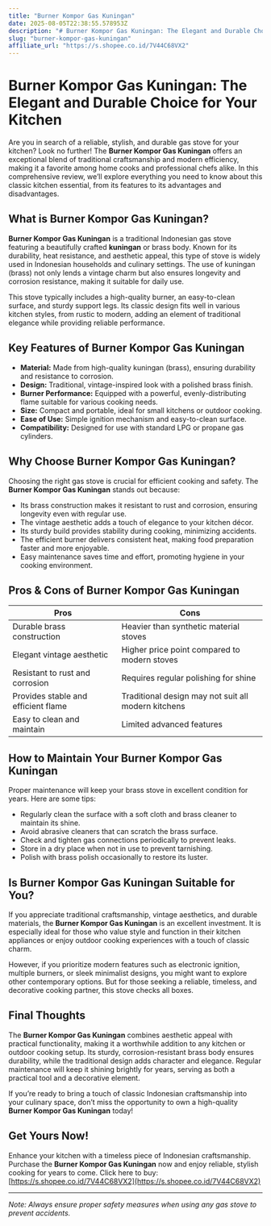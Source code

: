 ```yaml
---
title: "Burner Kompor Gas Kuningan"
date: 2025-08-05T22:38:55.578953Z
description: "# Burner Kompor Gas Kuningan: The Elegant and Durable Choice for Your Kitchen..."
slug: "burner-kompor-gas-kuningan"
affiliate_url: "https://s.shopee.co.id/7V44C68VX2"
---
```

# Burner Kompor Gas Kuningan: The Elegant and Durable Choice for Your Kitchen

Are you in search of a reliable, stylish, and durable gas stove for your kitchen? Look no further! The **Burner Kompor Gas Kuningan** offers an exceptional blend of traditional craftsmanship and modern efficiency, making it a favorite among home cooks and professional chefs alike. In this comprehensive review, we’ll explore everything you need to know about this classic kitchen essential, from its features to its advantages and disadvantages.

## What is Burner Kompor Gas Kuningan?

**Burner Kompor Gas Kuningan** is a traditional Indonesian gas stove featuring a beautifully crafted **kuningan** or brass body. Known for its durability, heat resistance, and aesthetic appeal, this type of stove is widely used in Indonesian households and culinary settings. The use of kuningan (brass) not only lends a vintage charm but also ensures longevity and corrosion resistance, making it suitable for daily use.

This stove typically includes a high-quality burner, an easy-to-clean surface, and sturdy support legs. Its classic design fits well in various kitchen styles, from rustic to modern, adding an element of traditional elegance while providing reliable performance.

## Key Features of Burner Kompor Gas Kuningan

- **Material:** Made from high-quality kuningan (brass), ensuring durability and resistance to corrosion.
- **Design:** Traditional, vintage-inspired look with a polished brass finish.
- **Burner Performance:** Equipped with a powerful, evenly-distributing flame suitable for various cooking needs.
- **Size:** Compact and portable, ideal for small kitchens or outdoor cooking.
- **Ease of Use:** Simple ignition mechanism and easy-to-clean surface.
- **Compatibility:** Designed for use with standard LPG or propane gas cylinders.

## Why Choose Burner Kompor Gas Kuningan?

Choosing the right gas stove is crucial for efficient cooking and safety. The **Burner Kompor Gas Kuningan** stands out because:

- Its brass construction makes it resistant to rust and corrosion, ensuring longevity even with regular use.
- The vintage aesthetic adds a touch of elegance to your kitchen décor.
- Its sturdy build provides stability during cooking, minimizing accidents.
- The efficient burner delivers consistent heat, making food preparation faster and more enjoyable.
- Easy maintenance saves time and effort, promoting hygiene in your cooking environment.

## Pros & Cons of Burner Kompor Gas Kuningan

| **Pros**                                   | **Cons**                                |
|--------------------------------------------|----------------------------------------|
| Durable brass construction               | Heavier than synthetic material stoves |
| Elegant vintage aesthetic                | Higher price point compared to modern stoves |
| Resistant to rust and corrosion           | Requires regular polishing for shine  |
| Provides stable and efficient flame      | Traditional design may not suit all modern kitchens |
| Easy to clean and maintain               | Limited advanced features             |

## How to Maintain Your Burner Kompor Gas Kuningan

Proper maintenance will keep your brass stove in excellent condition for years. Here are some tips:

- Regularly clean the surface with a soft cloth and brass cleaner to maintain its shine.
- Avoid abrasive cleaners that can scratch the brass surface.
- Check and tighten gas connections periodically to prevent leaks.
- Store in a dry place when not in use to prevent tarnishing.
- Polish with brass polish occasionally to restore its luster.

## Is Burner Kompor Gas Kuningan Suitable for You?

If you appreciate traditional craftsmanship, vintage aesthetics, and durable materials, the **Burner Kompor Gas Kuningan** is an excellent investment. It is especially ideal for those who value style and function in their kitchen appliances or enjoy outdoor cooking experiences with a touch of classic charm.

However, if you prioritize modern features such as electronic ignition, multiple burners, or sleek minimalist designs, you might want to explore other contemporary options. But for those seeking a reliable, timeless, and decorative cooking partner, this stove checks all boxes.

## Final Thoughts

The **Burner Kompor Gas Kuningan** combines aesthetic appeal with practical functionality, making it a worthwhile addition to any kitchen or outdoor cooking setup. Its sturdy, corrosion-resistant brass body ensures durability, while the traditional design adds character and elegance. Regular maintenance will keep it shining brightly for years, serving as both a practical tool and a decorative element.

If you’re ready to bring a touch of classic Indonesian craftsmanship into your culinary space, don’t miss the opportunity to own a high-quality **Burner Kompor Gas Kuningan** today!

## Get Yours Now!

Enhance your kitchen with a timeless piece of Indonesian craftsmanship. Purchase the **Burner Kompor Gas Kuningan** now and enjoy reliable, stylish cooking for years to come. Click here to buy: [https://s.shopee.co.id/7V44C68VX2](https://s.shopee.co.id/7V44C68VX2)

---

*Note: Always ensure proper safety measures when using any gas stove to prevent accidents.*